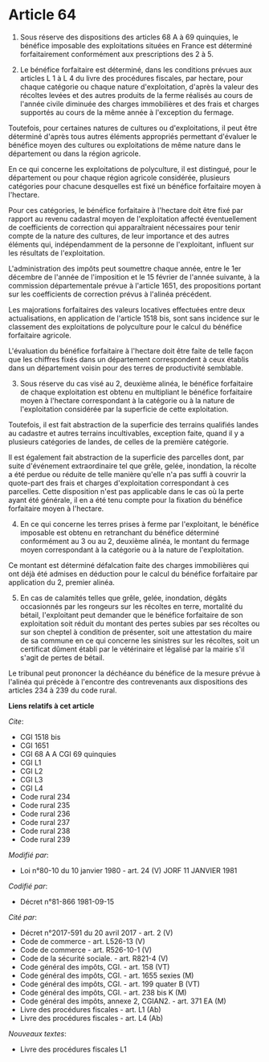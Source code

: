 # Article 64

1. Sous réserve des dispositions des articles 68 A à 69 quinquies, le bénéfice imposable des exploitations situées en France
est déterminé forfaitairement conformément aux prescriptions des 2 à 5.

2. Le bénéfice forfaitaire est déterminé, dans les conditions prévues aux articles L 1 à L 4 du livre des procédures
fiscales, par hectare, pour chaque catégorie ou chaque nature d'exploitation, d'après la valeur des récoltes levées et des
autres produits de la ferme réalisés au cours de l'année civile diminuée des charges immobilières et des frais et charges
supportés au cours de la même année à l'exception du fermage.

Toutefois, pour certaines natures de cultures ou d'exploitations, il peut être déterminé d'après tous autres éléments
appropriés permettant d'évaluer le bénéfice moyen des cultures ou exploitations de même nature dans le département ou dans la
région agricole.

En ce qui concerne les exploitations de polyculture, il est distingué, pour le département ou pour chaque région agricole
considérée, plusieurs catégories pour chacune desquelles est fixé un bénéfice forfaitaire moyen à l'hectare.

Pour ces catégories, le bénéfice forfaitaire à l'hectare doit être fixé par rapport au revenu cadastral moyen de
l'exploitation affecté éventuellement de coefficients de correction qui apparaîtraient nécessaires pour tenir compte de la
nature des cultures, de leur importance et des autres éléments qui, indépendamment de la personne de l'exploitant, influent
sur les résultats de l'exploitation.

L'administration des impôts peut soumettre chaque année, entre le 1er décembre de l'année de l'imposition et le 15 février de
l'année suivante, à la commission départementale prévue à l'article 1651, des propositions portant sur les coefficients de
correction prévus à l'alinéa précédent.

Les majorations forfaitaires des valeurs locatives effectuées entre deux actualisations, en application de l'article 1518
bis, sont sans incidence sur le classement des exploitations de polyculture pour le calcul du bénéfice forfaitaire agricole.

L'évaluation du bénéfice forfaitaire à l'hectare doit être faite de telle façon que les chiffres fixés dans un département
correspondent à ceux établis dans un département voisin pour des terres de productivité semblable.

3. Sous réserve du cas visé au 2, deuxième alinéa, le bénéfice forfaitaire de chaque exploitation est obtenu en multipliant
le bénéfice forfaitaire moyen à l'hectare correspondant à la catégorie ou à la nature de l'exploitation considérée par la
superficie de cette exploitation.

Toutefois, il est fait abstraction de la superficie des terrains qualifiés landes au cadastre et autres terrains
incultivables, exception faite, quand il y a plusieurs catégories de landes, de celles de la première catégorie.

Il est également fait abstraction de la superficie des parcelles dont, par suite d'événement extraordinaire tel que grêle,
gelée, inondation, la récolte a été perdue ou réduite de telle manière qu'elle n'a pas suffi à couvrir la quote-part des
frais et charges d'exploitation correspondant à ces parcelles. Cette disposition n'est pas applicable dans le cas où la perte
ayant été générale, il en a été tenu compte pour la fixation du bénéfice forfaitaire moyen à l'hectare.

4. En ce qui concerne les terres prises à ferme par l'exploitant, le bénéfice imposable est obtenu en retranchant du bénéfice
déterminé conformément au 3 ou au 2, deuxième alinéa, le montant du fermage moyen correspondant à la catégorie ou à la nature
de l'exploitation.

Ce montant est déterminé défalcation faite des charges immobilières qui ont déjà été admises en déduction pour le calcul du
bénéfice forfaitaire par application du 2, premier alinéa.

5. En cas de calamités telles que grêle, gelée, inondation, dégâts occasionnés par les rongeurs sur les récoltes en terre,
mortalité du bétail, l'exploitant peut demander que le bénéfice forfaitaire de son exploitation soit réduit du montant des
pertes subies par ses récoltes ou sur son cheptel à condition de présenter, soit une attestation du maire de sa commune en ce
qui concerne les sinistres sur les récoltes, soit un certificat dûment établi par le vétérinaire et légalisé par la mairie
s'il s'agit de pertes de bétail.

Le tribunal peut prononcer la déchéance du bénéfice de la mesure prévue à l'alinéa qui précède à l'encontre des contrevenants
aux dispositions des articles 234 à 239 du code rural.

**Liens relatifs à cet article**

_Cite_:

  - CGI 1518 bis
  - CGI 1651
  - CGI 68 A A CGI 69 quinquies
  - CGI L1
  - CGI L2
  - CGI L3
  - CGI L4
  - Code rural 234
  - Code rural 235
  - Code rural 236
  - Code rural 237
  - Code rural 238
  - Code rural 239

_Modifié par_:

  - Loi n°80-10 du 10 janvier 1980 - art. 24 (V) JORF 11 JANVIER 1981

_Codifié par_:

  - Décret n°81-866 1981-09-15

_Cité par_:

  - Décret n°2017-591 du 20 avril 2017 - art. 2 (V)
  - Code de commerce - art. L526-13 (V)
  - Code de commerce - art. R526-10-1 (V)
  - Code de la sécurité sociale. - art. R821-4 (V)
  - Code général des impôts, CGI. - art. 158 (VT)
  - Code général des impôts, CGI. - art. 1655 sexies (M)
  - Code général des impôts, CGI. - art. 199 quater B (VT)
  - Code général des impôts, CGI. - art. 238 bis K (M)
  - Code général des impôts, annexe 2, CGIAN2. - art. 371 EA (M)
  - Livre des procédures fiscales - art. L1 (Ab)
  - Livre des procédures fiscales - art. L4 (Ab)

_Nouveaux textes_:

  - Livre des procédures fiscales L1
